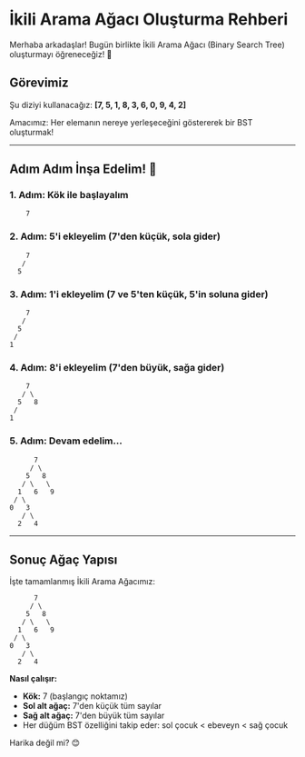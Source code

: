 # İkili Arama Ağacı Oluşturma Rehberi

Merhaba arkadaşlar! Bugün birlikte İkili Arama Ağacı (Binary Search Tree) oluşturmayı öğreneceğiz! 🌳

## Görevimiz
Şu diziyi kullanacağız: **[7, 5, 1, 8, 3, 6, 0, 9, 4, 2]**

Amacımız: Her elemanın nereye yerleşeceğini göstererek bir BST oluşturmak!

---

## Adım Adım İnşa Edelim! 🚀

### 1. Adım: Kök ile başlayalım
```
    7
```

### 2. Adım: 5'i ekleyelim (7'den küçük, sola gider)
```
    7
   /
  5
```

### 3. Adım: 1'i ekleyelim (7 ve 5'ten küçük, 5'in soluna gider)
```
    7
   /
  5
 /
1
```

### 4. Adım: 8'i ekleyelim (7'den büyük, sağa gider)
```
    7
   / \
  5   8
 /
1
```

### 5. Adım: Devam edelim...
```
      7
     / \
    5   8
   / \   \
  1   6   9
 / \
0   3
   / \
  2   4
```

---

## Sonuç Ağaç Yapısı

İşte tamamlanmış İkili Arama Ağacımız:

```
      7
     / \
    5   8
   / \   \
  1   6   9
 / \
0   3
   / \
  2   4
```

**Nasıl çalışır:**
- **Kök:** 7 (başlangıç noktamız)
- **Sol alt ağaç:** 7'den küçük tüm sayılar
- **Sağ alt ağaç:** 7'den büyük tüm sayılar
- Her düğüm BST özelliğini takip eder: sol çocuk < ebeveyn < sağ çocuk

Harika değil mi? 😊


